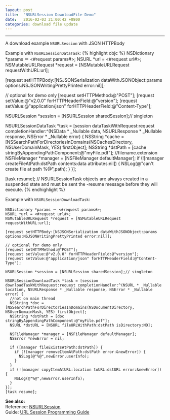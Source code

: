 ```yaml
---
layout: post
title:  "NSURLSession DownloadFile Demo"
date:   2016-02-03 21:00:42 +0800
categories: download file update
---
```

---

A download example `NSURLSession` with JSON HTTPBody

Example with `NSURLSessionDataTask`:
{% highlight objc %}
NSDictionary *params ＝ <#request params#>;
NSURL *url = <#request url#>;
NSMutableURLRequest *request = [NSMutableURLRequest requestWithURL:url];

[request setHTTPBody:[NSJSONSerialization dataWithJSONObject:params options:NSJSONWritingPrettyPrinted error:nil]];

// optional for demo only
[request setHTTPMethod:@"POST"];
[request setValue:@"v2.0.0" forHTTPHeaderField:@"version"];
[request setValue:@"application/json" forHTTPHeaderField:@"Content-Type"];

NSURLSession *session = [NSURLSession sharedSession];// singleton

NSURLSessionDataTask *task = [session dataTaskWithRequest:request completionHandler:^(NSData * _Nullable data, NSURLResponse * _Nullable response, NSError * _Nullable error) {
  NSString *cache = [NSSearchPathForDirectoriesInDomains(NSCachesDirectory, NSUserDomainMask, YES) firstObject];
  NSString *dstPath = [cache stringByAppendingPathComponent:@"myFile.pdf"]; //filename.extension
  NSFileManager *manager = [NSFileManager defaultManager];
  if (![manager createFileAtPath:dstPath contents:data attributes:nil]) {
    NSLog(@"can't create file at path %@",path);
  }
}];

[task resume]; // NSURLSessionTask objects are always created in a suspended state and must be sent the -resume message before they will execute.
{% endhighlight %}

Example with `NSURLSessionDownloadTask`:
```objc
NSDictionary *params ＝ <#request params#>;
NSURL *url = <#request url#>;
NSMutableURLRequest *request = [NSMutableURLRequest requestWithURL:url];

[request setHTTPBody:[NSJSONSerialization dataWithJSONObject:params options:NSJSONWritingPrettyPrinted error:nil]];

// optional for demo only
[request setHTTPMethod:@"POST"];
[request setValue:@"v2.0.0" forHTTPHeaderField:@"version"];
[request setValue:@"application/json" forHTTPHeaderField:@"Content-Type"];

NSURLSession *session = [NSURLSession sharedSession];// singleton

NSURLSessionDownloadTask *task = [session downloadTaskWithRequest:request completionHandler:^(NSURL * _Nullable location, NSURLResponse * _Nullable response, NSError * _Nullable error) {
  //not on main thread
  NSString *doc = [NSSearchPathForDirectoriesInDomains(NSDocumentDirectory, NSUserDomainMask, YES) firstObject];
  NSString *dstPath = [doc stringByAppendingPathComponent:@"myFile.pdf"];
  NSURL *dstURL = [NSURL fileURLWithPath:dstPath isDirectory:NO];

  NSFileManager *manager = [NSFileManager defaultManager];
  NSError *newError = nil;

  if ([manager fileExistsAtPath:dstPath]) {
    if (![manager removeItemAtPath:dstPath error:&newError]) {
      NSLog(@"%@",newError.userInfo);
    }
  }
  if (![manager copyItemAtURL:location toURL:dstURL error:&newError]) {
    NSLog(@"%@",newError.userInfo);
  }
}];
[task resume];
```

**See also:**  
Reference: [NSURLSession]  
Guide: [URL Session Programming Guide]  

[URL Session Programming Guide]:  https://developer.apple.com/library/etc/redirect/xcode/ios/1151/documentation/Cocoa/Conceptual/URLLoadingSystem/URLLoadingSystem.html
[NSURLSession]: https://developer.apple.com/library/prerelease/ios/documentation/Foundation/Reference/NSURLSession_class/index.html
